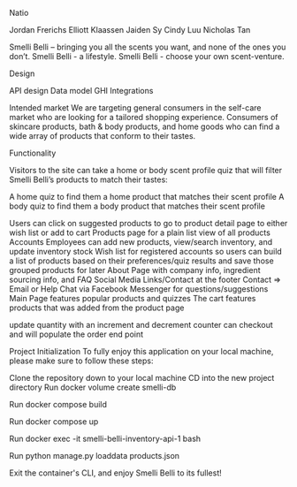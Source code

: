 Natio

Jordan Frerichs
Elliott Klaassen
Jaiden Sy
Cindy Luu
Nicholas Tan

Smelli Belli – bringing you all the scents you want, and none of the ones you don’t.
Smelli Belli - a lifestyle.
Smelli Belli - choose your own scent-venture.

Design

API design
Data model
GHI
Integrations


Intended market
We are targeting general consumers in the self-care market who are looking for a tailored shopping experience. Consumers of skincare products, bath & body products, and home goods who can find a wide array of products that conform to their tastes.

Functionality

Visitors to the site can take a home or body scent profile quiz that will filter Smelli Belli’s products to match their tastes:

A home quiz to find them a home product that matches their scent profile
A body quiz to find them a body product that matches their scent profile


Users can click on suggested products to go to product detail page to either wish list or add to cart
Products page for a plain list view of all products
Accounts
Employees can add new products, view/search inventory, and update inventory stock
Wish list for registered accounts so users can build a list of products based on their preferences/quiz results and save those grouped products for later
About Page with company info, ingredient sourcing info, and FAQ
Social Media Links/Contact at the footer
Contact => Email or Help Chat via Facebook Messenger for questions/suggestions
Main Page features popular products and quizzes
The cart features products that was added from the product page

update quantity with an increment and decrement counter
can checkout and will populate the order end point




Project Initialization
To fully enjoy this application on your local machine, please make sure to follow these steps:

Clone the repository down to your local machine
CD into the new project directory
Run docker volume create smelli-db

Run docker compose build

Run docker compose up

Run docker exec -it smelli-belli-inventory-api-1 bash

Run python manage.py loaddata products.json

Exit the container's CLI, and enjoy Smelli Belli to its fullest!